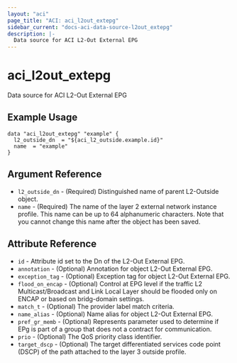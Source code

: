 ```yaml
---
layout: "aci"
page_title: "ACI: aci_l2out_extepg"
sidebar_current: "docs-aci-data-source-l2out_extepg"
description: |-
  Data source for ACI L2-Out External EPG
---
```


# aci_l2out_extepg #

Data source for ACI L2-Out External EPG

## Example Usage ##

```hcl
data "aci_l2out_extepg" "example" {
  l2_outside_dn  = "${aci_l2_outside.example.id}"
  name  = "example"
}
```

## Argument Reference ##

- `l2_outside_dn` - (Required) Distinguished name of parent L2-Outside object.
- `name` - (Required) The name of the layer 2 external network instance profile. This name can be up to 64 alphanumeric characters. Note that you cannot change this name after the object has been saved.

## Attribute Reference ##

- `id` - Attribute id set to the Dn of the L2-Out External EPG.
- `annotation` - (Optional) Annotation for object L2-Out External EPG.
- `exception_tag` - (Optional) Exception tag for object L2-Out External EPG.
- `flood_on_encap` - (Optional) Control at EPG level if the traffic L2 Multicast/Broadcast and Link Local Layer should be flooded only on ENCAP or based on bridg-domain settings.
- `match_t` - (Optional) The provider label match criteria.
- `name_alias` - (Optional) Name alias for object L2-Out External EPG.
- `pref_gr_memb` - (Optional) Represents parameter used to determine if EPg is part of a group that does not a contract for communication.
- `prio` - (Optional) The QoS priority class identifier.
- `target_dscp` - (Optional) The target differentiated services code point (DSCP) of the path attached to the layer 3 outside profile.

